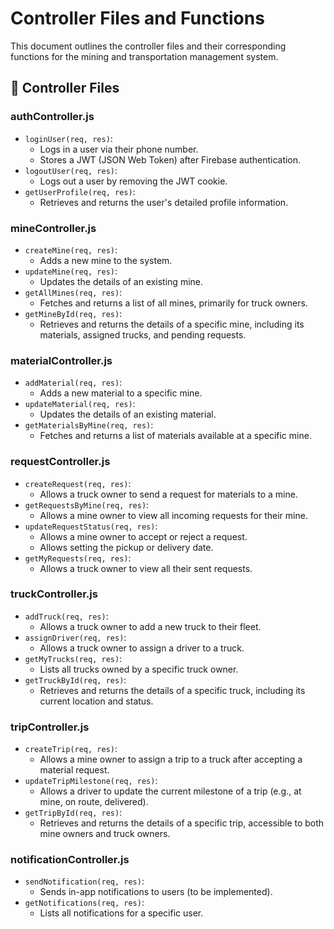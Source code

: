 # Controller Files and Functions

This document outlines the controller files and their corresponding functions for the mining and transportation management system.

## 📲 Controller Files

### authController.js

* `loginUser(req, res)`:
    * Logs in a user via their phone number.
    * Stores a JWT (JSON Web Token) after Firebase authentication.
* `logoutUser(req, res)`:
    * Logs out a user by removing the JWT cookie.
* `getUserProfile(req, res)`:
    * Retrieves and returns the user's detailed profile information.

### mineController.js

* `createMine(req, res)`:
    * Adds a new mine to the system.
* `updateMine(req, res)`:
    * Updates the details of an existing mine.
* `getAllMines(req, res)`:
    * Fetches and returns a list of all mines, primarily for truck owners.
* `getMineById(req, res)`:
    * Retrieves and returns the details of a specific mine, including its materials, assigned trucks, and pending requests.

### materialController.js

* `addMaterial(req, res)`:
    * Adds a new material to a specific mine.
* `updateMaterial(req, res)`:
    * Updates the details of an existing material.
* `getMaterialsByMine(req, res)`:
    * Fetches and returns a list of materials available at a specific mine.

### requestController.js

* `createRequest(req, res)`:
    * Allows a truck owner to send a request for materials to a mine.
* `getRequestsByMine(req, res)`:
    * Allows a mine owner to view all incoming requests for their mine.
* `updateRequestStatus(req, res)`:
    * Allows a mine owner to accept or reject a request.
    * Allows setting the pickup or delivery date.
* `getMyRequests(req, res)`:
    * Allows a truck owner to view all their sent requests.

### truckController.js

* `addTruck(req, res)`:
    * Allows a truck owner to add a new truck to their fleet.
* `assignDriver(req, res)`:
    * Allows a truck owner to assign a driver to a truck.
* `getMyTrucks(req, res)`:
    * Lists all trucks owned by a specific truck owner.
* `getTruckById(req, res)`:
    * Retrieves and returns the details of a specific truck, including its current location and status.

### tripController.js

* `createTrip(req, res)`:
    * Allows a mine owner to assign a trip to a truck after accepting a material request.
* `updateTripMilestone(req, res)`:
    * Allows a driver to update the current milestone of a trip (e.g., at mine, on route, delivered).
* `getTripById(req, res)`:
    * Retrieves and returns the details of a specific trip, accessible to both mine owners and truck owners.

### notificationController.js

* `sendNotification(req, res)`:
    * Sends in-app notifications to users (to be implemented).
* `getNotifications(req, res)`:
    * Lists all notifications for a specific user.